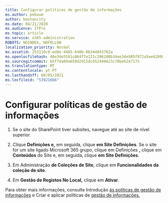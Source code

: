 ```yaml
---
title: Configurar políticas de gestão de informações
ms.author: pebaum
author: bentoncity
ms.date: 04/21/2020
ms.audience: ITPro
ms.topic: article
ms.service: o365-administration
ROBOTS: NOINDEX, NOFOLLOW
localization_priority: Normal
ms.assetid: 253110c8-ed8e-4485-b40b-0b344843762a
ms.openlocfilehash: d0e3de5591c064f7e121c206180b34ee34e985f872a5ee6209889ecad6eaa32c
ms.sourcegitcommit: b5f7da89a650d2915dc652449623c78be6247175
ms.translationtype: MT
ms.contentlocale: pt-PT
ms.lasthandoff: 08/05/2021
ms.locfileid: "53921666"
---
```

# <a name="set-up-information-management-policies"></a>Configurar políticas de gestão de informações

1. Se o site do SharePoint tiver subsites, navegue até ao site de nível superior.
    
2. Clique **Definições e,** em seguida, clique **em Site Definições**. Se o site for um site ligado Microsoft 365 grupo, clique em Definições **,** clique em **Conteúdos** do Site e, em seguida, clique **em Site Definições**.
    
3. Em Administração **de Coleções de Site**, clique em **Funcionalidades da coleção de site**.
    
4. Em **Gestão de Registos No Local,** clique em **Ativar**.
    
Para obter mais informações, consulte Introdução [às políticas de gestão de informações](https://go.microsoft.com/fwlink/?linkid=404239) e Criar e aplicar políticas de [gestão de informações.](https://go.microsoft.com/fwlink/?linkid=2003916)
  

